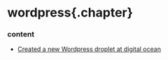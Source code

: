﻿
# wordpress{.chapter}

### content

- [Created a new Wordpress droplet at digital ocean](wp_on_digital_ocean.md)
